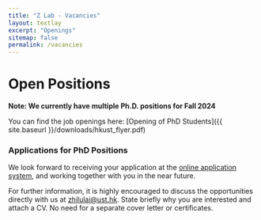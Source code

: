 ```yaml
---
title: "Z Lab - Vacancies"
layout: textlay
excerpt: "Openings"
sitemap: false
permalink: /vacancies
---
```


# Open Positions

**Note: We currently have multiple Ph.D. positions for Fall 2024**

<!-- We are always looking for new group members with passion, talent, and grit! -->

You can find the job openings here:
[Opening of PhD Students]({{ site.baseurl }}/downloads/hkust_flyer.pdf)


### Applications for PhD Positions

We look forward to receiving your application at the [online application system](https://fytgs.hkust.edu.hk/admissions/Admission-to-Guangzhou-Campus/submitting-an-application/online-application-gz), and working together with you in
the near future.

For further information, it is highly encouraged to discuss the opportunities directly with us at [zhilulai@ust.hk](mailto:zhilulai@ust.hk). State briefly why you are interested and attach a CV. No need for a separate cover letter or certificates.

<!-- ### Applications for Postdoc Positions -->
